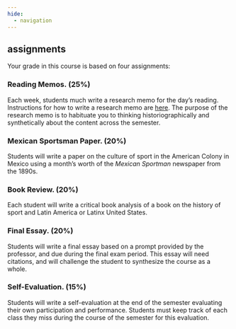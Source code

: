 ```yaml
---
hide:
  - navigation 
---
```


## assignments

Your grade in this course is based on four assignments:

### **Reading Memos.** (25%)

Each week, students much write a research memo for the day’s reading. Instructions for how to write a research memo are [here](http://chadblack.net/LatAmSport2019/memo/). The purpose of the research memo is to habituate you to thinking historiographically and synthetically about the content across the semester.

###  Mexican Sportsman Paper. (20%)

Students will write a paper on the culture of sport in the American Colony in Mexico using a month’s worth of the _Mexican Sportman_ newspaper from the 1890s.
    
### Book Review. (20%)

Each student will write a critical book analysis of a book on the history of sport and Latin America or Latinx United States.

### Final Essay. (20%)

Students will write a final essay based on a prompt provided by the professor, and due during the final exam period. This essay will need citations, and will challenge the student to synthesize the course as a whole.

### Self-Evaluation. (15%)

Students will write a self-evaluation at the end of the semester evaluating their own participation and performance. Students must keep track of each class they miss during the course of the semester for this evaluation.